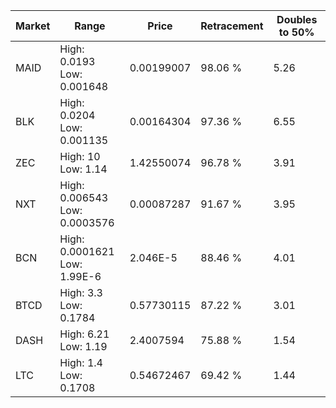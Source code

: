 | Market | Range | Price| Retracement | Doubles to 50% |
| --- | --- | --- | --- | --- |
| MAID | High: 0.0193<br />Low: 0.001648 | 0.00199007 | 98.06 % | 5.26 |
| BLK | High: 0.0204<br />Low: 0.001135 | 0.00164304 | 97.36 % | 6.55 |
| ZEC | High: 10<br />Low: 1.14 | 1.42550074 | 96.78 % | 3.91 |
| NXT | High: 0.006543<br />Low: 0.0003576 | 0.00087287 | 91.67 % | 3.95 |
| BCN | High: 0.0001621<br />Low: 1.99E-6 | 2.046E-5 | 88.46 % | 4.01 |
| BTCD | High: 3.3<br />Low: 0.1784 | 0.57730115 | 87.22 % | 3.01 |
| DASH | High: 6.21<br />Low: 1.19 | 2.4007594 | 75.88 % | 1.54 |
| LTC | High: 1.4<br />Low: 0.1708 | 0.54672467 | 69.42 % | 1.44 |
